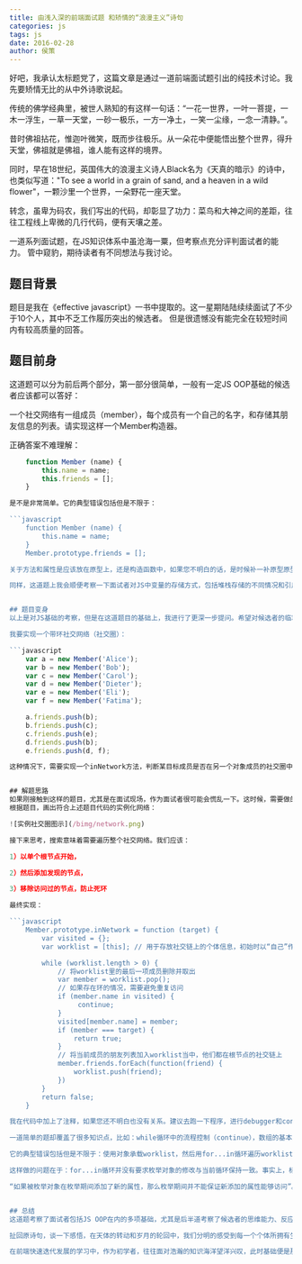 ```yaml
---
title: 由浅入深的前端面试题 和矫情的“浪漫主义”诗句
categories: js
tags: js
date: 2016-02-28
author: 侯策
---
```


好吧，我承认太标题党了，这篇文章是通过一道前端面试题引出的纯技术讨论。我先要矫情无比的从中外诗歌说起。

传统的佛学经典里，被世人熟知的有这样一句话：“一花一世界，一叶一菩提，一木一浮生，一草一天堂，一砂一极乐，一方一净土，一笑一尘缘，一念一清静。”。

昔时佛祖拈花，惟迦叶微笑，既而步往极乐。从一朵花中便能悟出整个世界，得升天堂，佛祖就是佛祖，谁人能有这样的境界。

同时，早在18世纪，英国伟大的浪漫主义诗人Black名为《天真的暗示》的诗中，也类似写道："To see a world in a grain of sand, and a heaven in a wild flower"，一颗沙里一个世界，一朵野花一座天堂。

转念，虽卑为码农，我们写出的代码，却彰显了功力：菜鸟和大神之间的差距，往往工程线上卑微的几行代码，便有天壤之差。

一道系列面试题，在JS知识体系中虽沧海一粟，但考察点充分评判面试者的能力。
管中窥豹，期待读者有不同想法与我讨论。

## 题目背景
题目是我在《effective javascript》一书中提取的。这一星期陆陆续续面试了不少于10个人，其中不乏工作履历突出的候选者。
但是很遗憾没有能完全在较短时间内有较高质量的回答。

## 题目前身
这道题可以分为前后两个部分，第一部分很简单，一般有一定JS OOP基础的候选者应该都可以答好：

一个社交网络有一组成员（member），每个成员有一个自己的名字，和存储其朋友信息的列表。请实现这样一个Member构造器。

正确答案不难理解：

```javascript
    function Member (name) {
        this.name = name;
        this.friends = [];
    }

是不是非常简单。它的典型错误包括但是不限于：

```javascript
    function Member (name) {
        this.name = name;
    }
    Member.prototype.friends = [];

关于方法和属性是应该放在原型上，还是构造函数中，如果您不明白的话，是时候补一补原型原型链的知识了。推荐给大家看一下我的同事颜海镜早在3年前的[一篇文章](http://yanhaijing.com/javascript/2014/05/15/a-code-explain-javascript-oop/)

同样，这道题上我会顺便考察一下面试者对JS中变量的存储方式，包括堆栈存储的不同情况和引用赋值的掌握情况。


## 题目变身
以上是对JS基础的考察，但是在这道题目的基础上，我进行了更深一步提问。希望对候选者的临场思维、JS基础甚至一些设计能力，又更进一步认识。

我要实现一个带环社交网络（社交圈）：

```javascript
    var a = new Member('Alice');
    var b = new Member('Bob');
    var c = new Member('Carol');
    var d = new Member('Dieter');
    var e = new Member('Eli');
    var f = new Member('Fatima');

    a.friends.push(b);
    b.friends.push(c);
    c.friends.push(e);
    d.friends.push(b);
    e.friends.push(d, f);

这种情况下，需要实现一个inNetwork方法，判断某目标成员是否在另一个对象成员的社交圈中。规定：顺着社交链能找到目标成员，就认为在社交圈中。否则，不在其社交圈。


## 解题思路
如果刚接触到这样的题目，尤其是在面试现场，作为面试者很可能会慌乱一下。这时候，需要做的就是先准确分析题目。
根据题目，画出符合上述题目代码的实例化网络：

![实例社交圈图示](/bimg/network.png)

接下来思考，搜索意味着需要遍历整个社交网络。我们应该：

1）以单个根节点开始，

2）然后添加发现的节点，

3）移除访问过的节点，防止死环

最终实现：

```javascript
    Member.prototype.inNetwork = function (target) {
        var visited = {};
        var worklist = [this]; // 用于存放社交链上的个体信息，初始时以“自己”作为根节点

        while (worklist.length > 0) {
            // 将worklist里的最后一项成员删除并取出
            var member = worklist.pop();
            // 如果存在环的情况，需要避免重复访问
            if (member.name in visited) {
                 continue;
            }
            visited[member.name] = member;
            if (member === target) {
                return true;
            }
            // 将当前成员的朋友列表加入worklist当中，他们都在根节点的社交链上
            member.friends.forEach(function(friend) {
                worklist.push(friend);
            })
        }
        return false;
    }

我在代码中加上了注释，如果您还不明白也没有关系。建议去跑一下程序，进行debugger和console，尝试去理解。

一道简单的题却覆盖了很多知识点，比如：while循环中的流程控制（continue），数组的基本方法（pop,forEach,push），for...in等等。

它的典型错误包括但是不限于：使用对象承载worklist，然后用for...in循环遍历worklist。

这样做的问题在于：for...in循环并没有要求枚举对象的修改与当前循环保持一致。事实上，标准规范规定了：

“如果被枚举对象在枚举期间添加了新的属性，那么枚举期间并不能保证新添加的属性能够访问”。


## 总结
这道题考察了面试者包括JS OOP在内的多项基础，尤其是后半道考察了候选者的思维能力、反应能力。

扯回原诗句，谈一下感悟，在天体的转动和岁月的轮回中，我们分明的感受到每一个个体所拥有生命周期的单薄无力，在宏大的宇宙观中恐怕渺小不及沧海一粟。诗句的后半句拿出来共勉：“Hold infinity in the palm of your hand, and eternity in an hour 把无限放在你的手上，永恒在一刹那里收藏”。

在前端快速迭代发展的学习中，作为初学者，往往面对浩瀚的知识海洋望洋兴叹，此时基础便是那能够收藏“永恒和无限”的潘多拉魔盒。







